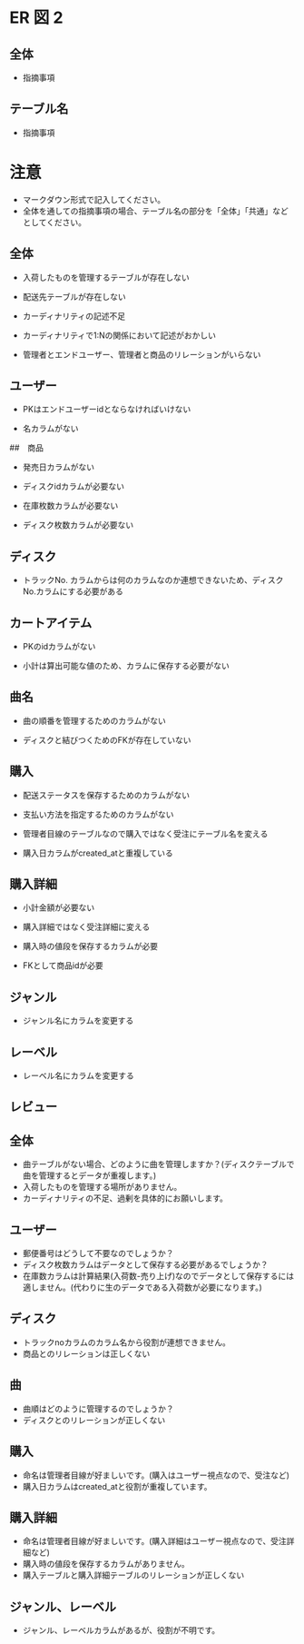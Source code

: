 # ER 図 2

## 全体

- 指摘事項

## テーブル名

- 指摘事項

# 注意

- マークダウン形式で記入してください。
- 全体を通しての指摘事項の場合、テーブル名の部分を「全体」「共通」などとしてください。

## 全体

- 入荷したものを管理するテーブルが存在しない

- 配送先テーブルが存在しない

- カーディナリティの記述不足

- カーディナリティで1:Nの関係において記述がおかしい

- 管理者とエンドユーザー、管理者と商品のリレーションがいらない

## ユーザー

- PKはエンドユーザーidとならなければいけない

- 名カラムがない

##　商品

- 発売日カラムがない

- ディスクidカラムが必要ない

- 在庫枚数カラムが必要ない

- ディスク枚数カラムが必要ない

## ディスク

- トラックNo. カラムからは何のカラムなのか連想できないため、ディスクNo.カラムにする必要がある

## カートアイテム

- PKのidカラムがない

- 小計は算出可能な値のため、カラムに保存する必要がない

## 曲名

- 曲の順番を管理するためのカラムがない

- ディスクと結びつくためのFKが存在していない

## 購入

- 配送ステータスを保存するためのカラムがない

- 支払い方法を指定するためのカラムがない

- 管理者目線のテーブルなので購入ではなく受注にテーブル名を変える

- 購入日カラムがcreated_atと重複している

## 購入詳細

- 小計金額が必要ない

- 購入詳細ではなく受注詳細に変える

- 購入時の値段を保存するカラムが必要

- FKとして商品idが必要

## ジャンル

- ジャンル名にカラムを変更する

## レーベル

- レーベル名にカラムを変更する

## レビュー
## 全体
- 曲テーブルがない場合、どのように曲を管理しますか？(ディスクテーブルで曲を管理するとデータが重複します。)
- 入荷したものを管理する場所がありません。
- カーディナリティの不足、過剰を具体的にお願いします。

## ユーザー
- 郵便番号はどうして不要なのでしょうか？
- ディスク枚数カラムはデータとして保存する必要があるでしょうか？
- 在庫数カラムは計算結果(入荷数-売り上げ)なのでデータとして保存するには適しません。(代わりに生のデータである入荷数が必要になります。)

## ディスク
- トラックnoカラムのカラム名から役割が連想できません。
- 商品とのリレーションは正しくない

## 曲
- 曲順はどのように管理するのでしょうか？
- ディスクとのリレーションが正しくない

## 購入
- 命名は管理者目線が好ましいです。(購入はユーザー視点なので、受注など)
- 購入日カラムはcreated_atと役割が重複しています。

## 購入詳細
- 命名は管理者目線が好ましいです。(購入詳細はユーザー視点なので、受注詳細など)
- 購入時の値段を保存するカラムがありません。
- 購入テーブルと購入詳細テーブルのリレーションが正しくない

## ジャンル、レーベル
- ジャンル、レーベルカラムがあるが、役割が不明です。